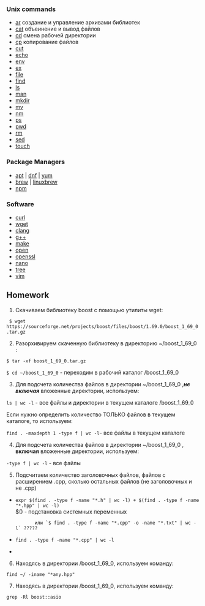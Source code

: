 ### Unix commands

- [ar](https://en.wikipedia.org/wiki/Ar_(Unix)) cоздание и управление архивами библиотек
- [cat](https://en.wikipedia.org/wiki/Cat_(Unix)) объеинение и вывод файлов 
- [cd](https://en.wikipedia.org/wiki/Cd_(command)) смена рабочей директории 
- [cp](https://en.wikipedia.org/wiki/Cp_(Unix)) копирование файлов
- [cut](https://en.wikipedia.org/wiki/Cut_(Unix)) 
- [echo](https://en.wikipedia.org/wiki/Echo_(command))
- [env](https://en.wikipedia.org/wiki/Env_(shell))
- [ex](https://en.wikipedia.org/wiki/Ex_(editor))
- [file](https://en.wikipedia.org/wiki/File_(command))
- [find](https://en.wikipedia.org/wiki/Find)
- [ls](https://en.wikipedia.org/wiki/Ls)
- [man](https://en.wikipedia.org/wiki/Man_page)
- [mkdir](https://en.wikipedia.org/wiki/Mkdir)
- [mv](https://en.wikipedia.org/wiki/Mv)
- [nm](https://en.wikipedia.org/wiki/Nm_(Unix))
- [ps](https://en.wikipedia.org/wiki/Ps_(Unix))
- [pwd](https://en.wikipedia.org/wiki/Pwd)
- [rm](https://en.wikipedia.org/wiki/Rm_(Unix))
- [sed](https://en.wikipedia.org/wiki/Sed)
- [touch](https://en.wikipedia.org/wiki/Touch_(Unix))

### Package Managers

- [apt](http://help.ubuntu.ru/wiki/apt) | [dnf](https://en.wikipedia.org/wiki/DNF_(software)) | [yum](https://fedoraproject.org/wiki/Yum/ru)
- [brew](https://brew.sh) | [linuxbrew](http://linuxbrew.sh)
- [npm](https://docs.npmjs.com)

### Software

- [curl](https://www.gitbook.com/book/bagder/everything-curl/details)
- [wget](https://www.gnu.org/software/wget/manual/wget.pdf)
- [clang](https://clang.llvm.org)
- [g++](https://gcc.gnu.org/onlinedocs/gcc-4.0.2/gcc/G_002b_002b-and-GCC.html)
- [make](https://en.wikipedia.org/wiki/Make_(software))
- [open](https://developer.apple.com/legacy/library/documentation/Darwin/Reference/ManPages/man1/open.1.html)
- [openssl](https://www.openssl.org)
- [nano](https://www.nano-editor.org)
- [tree](https://linux.die.net/man/1/tree)
- [vim](http://www.vim.org)


 ## Homework
1. Скачиваем библиотеку boost с помощью утилиты wget:
 
  ` $ wget https://sourceforge.net/projects/boost/files/boost/1.69.0/boost_1_69_0.tar.gz` 
  
  
2. Разорхивируем скаченную библиотеку в директорию ~/boost_1_69_0 :
    
  `$ tar -xf boost_1_69_0.tar.gz`
    
  `$ cd ~/boost_1_69_0` - переходим в рабочий каталог /boost_1_69_0
  
  
3.  Для подсчета количества  файлов в директории ~/boost_1_69_0 ,***не включая*** вложенные директории, используем:

`ls | wc -l`  - все файлы и директории в текущем каталоге /boost_1_69_0


Если нужно определить количество ТОЛЬКО файлов в текущем каталоге, то используем:

`find . -maxdepth 1 -type f | wc -l`- все файлы в текущем каталоге


4. Для подсчета количества файлов в директории ~/boost_1_69_0 , ****включая**** вложенные директории, используем:

  `-type f | wc -l` - все файлы 
  
5. Подсчитаем количество заголовочных файлов, файлов с расширением .cpp, сколько остальных файлов (не заголовочных и не .cpp)
 
 + `expr $(find . -type f -name "*.h" | wc -l) + $(find . -type f -name "*.hpp" | wc -l)`  
              $() - подстановка системных переменных
              
              или `$ find . -type f -name "*.cpp" -o -name "*.txt" | wc -l` ?????
              
 + `find . -type f -name "*.cpp" | wc -l`
 +
 
 6. Находясь в директории /boost_1_69_0, используем команду:
 
 `find ~/ -iname "*any.hpp"`
 
 
 7. Находясь в директории /boost_1_69_0, используем команду:
 
 `grep -Rl boost::asio`
 
 
 
 
                      
  
  
  
